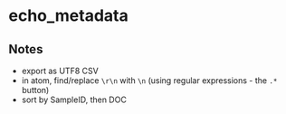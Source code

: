# echo_metadata

## Notes

- export as UTF8 CSV
- in atom, find/replace `\r\n` with `\n` (using regular expressions - the `.*` button)
- sort by SampleID, then DOC
